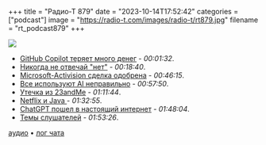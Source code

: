 +++
title = "Радио-Т 879"
date = "2023-10-14T17:52:42"
categories = ["podcast"]
image = "https://radio-t.com/images/radio-t/rt879.jpg"
filename = "rt_podcast879"
+++

![](https://radio-t.com/images/radio-t/rt879.jpg)

- [GitHub Copilot теряет много денег](https://www.thurrott.com/cloud/290661/report-github-copilot-loses-an-average-of-20-per-user-per-month) - *00:01:32*.
- [Никогда не отвечай "нет"](https://longform.asmartbear.com/say-yes/) - *00:18:40*.
- [Microsoft-Activision сделка одобрена](https://www.theverge.com/2023/10/13/23796552/microsoft-activision-blizzard-cma-approval-uk) - *00:46:15*.
- [Все используют AI неправильно](https://botharetrue.substack.com/p/every-app-that-adds-ai-looks-like) - *00:57:50*.
- [Утечка из 23andMe](https://www.bleepingcomputer.com/news/security/genetics-firm-23andme-says-user-data-stolen-in-credential-stuffing-attack/) - *01:11:44*.
- [Netflix и Java ](https://www.infoq.com/news/2023/10/java-at-netflix-bakker/) - *01:32:55*.
- [ChatGPT пошел в настоящий интернет](https://www.theverge.com/2023/9/27/23892781/openai-chatgpt-live-web-results-browse-with-bing) - *01:48:04*.
- [Темы слушателей](https://radio-t.com/p/2023/10/11/prep-879/) - *01:53:26*.

[аудио](https://cdn.radio-t.com/rt_podcast879.mp3) • [лог чата](https://chat.radio-t.com/logs/radio-t-879.html)
<audio src="https://cdn.radio-t.com/rt_podcast879.mp3" preload="none"></audio>
